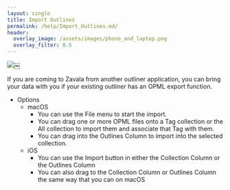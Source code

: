 ```yaml
---
layout: single
title: Import Outlines
permalink: /help/Import_Outlines.md/
header:
  overlay_image: /assets/images/phone_and_laptop.png
  overlay_filter: 0.5
---
```




![](/assets/images/help/65BA7DF4-868B-4BC2-AB0C-E986542F149C.png)￼ 

If you are coming to Zavala from another outliner application, you can bring your data with you if your existing outliner has an OPML export function. 

* Options
	* macOS
		* You can use the File menu to start the import.
		* You can drag one or more OPML files onto a Tag collection or the All collection to import them and associate that Tag with them.
		* You can drag into the Outlines Column to import into the selected collection.
	* iOS
		* You can use the Import button in either the Collection Column or the Outlines Column
		* You can also drag to the Collection Column or Outlines Column the same way that you can on macOS